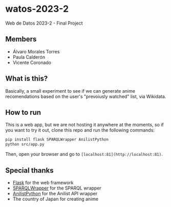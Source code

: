 # watos-2023-2
Web de Datos 2023-2 - Final Project

## Members

- Álvaro Morales Torres
- Paula Calderón
- Vicente Coronado

## What is this?

Basically, a small experiment to see if we can generate anime recomendations based on the user's "prevoiusly watched" list, via Wikidata.

## How to run

This is a web app, but we are not hosting it anywhere at the moments, so if you want to try it out, clone this repo and run the following commands:

```bash
pip install flask SPARQLWrapper AnilistPython
python src/app.py
```

Then, open your browser and go to `[localhost:81](http://localhost:81)`.

## Special thanks

- [Flask](https://flask.palletsprojects.com/en/2.0.x/) for the web framework
- [SPARQLWrapper](https://sparqlwrapper.readthedocs.io/en/latest/) for the SPARQL wrapper
- [AnilistPython](https://github.com/ReZeroE/AnilistPython) for the Anilist API wrapper
- The country of Japan for creating anime
